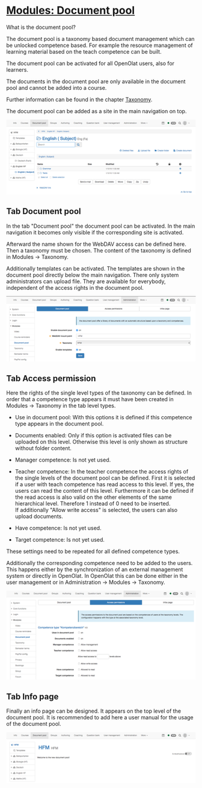 #  [Modules: Document pool](Modules%EF%B9%95+Document+pool.html)

What is the document pool?

The document pool is a taxonomy based document management which can be
unlocked competence based. For example the resource management of learning
material based on the teach competence can be built.

The document pool can be activated for all OpenOlat users, also for learners.

The documents in the document pool are only available in the document pool and
cannot be added into a course.

Further information can be found in the chapter
[Taxonomy](Modules%EF%B9%95+Taxonomy.html).

The document pool can be added as a site in the main navigation on top.

![](assets/documentpool_structure.png)

## Tab Document pool

In the tab "Document pool" the document pool can be activated. In the main
navigation it becomes only visible if the corresponding site is activated.

Afterward the name shown for the WebDAV access can be defined here. Then a
taxonomy must be chosen. The content of the taxonomy is defined in Modules →
Taxonomy.

Additionally templates can be activated. The templates are shown in the
document pool directly below the main navigation. There only system
administrators can upload file. They are available for everybody, independent
of the access rights in the document pool.

![](assets/documentpool_documentpool.png)

## Tab Access permission

Here the rights of the single level types of the taxonomy can be defined. In
order that a competence type appears it must have been created in Modules →
Taxonomy in the tab level types.

  * Use in document pool: With this options it is defined if this competence type appears in the document pool.
  * Documents enabled: Only if this option is activated files can be uploaded on this level. Otherwise this level is only shown as structure without folder content.
  * Manager competence: Is not yet used. 
  * Teacher competence: In the teacher competence the access rights of the single levels of the document pool can be defined. First it is selected if a user with teach competence has read access to this level. If yes, the users can read the content of this level. Furthermore it can be defined if the read access is also valid on the other elements of the same hierarchical level. Therefore 1 instead of 0 need to be inserted.  
If additionally "Allow write access" is selected, the users can also upload
documents.

  * Have competence: Is not yet used.
  * Target competence: Is not yet used.

These settings need to be repeated for all defined competence types.

Additionally the corresponding competence need to be added to the users. This
happens either by the synchronization of an external management system or
directly in OpenOlat. In OpenOlat this can be done either in the user
management or in Administration → Modules → Taxonomy.

![](assets/documentpool_ap.png)

## Tab Info page

Finally an info page can be designed. It appears on the top level of the
document pool. It is recommended to add here a user manual for the usage of
the document pool.

![](assets/documentpool_info_page.png)

